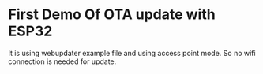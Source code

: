 # First Demo Of OTA update with ESP32

It is using webupdater example file and using access point mode. So no wifi connection is needed for update.
